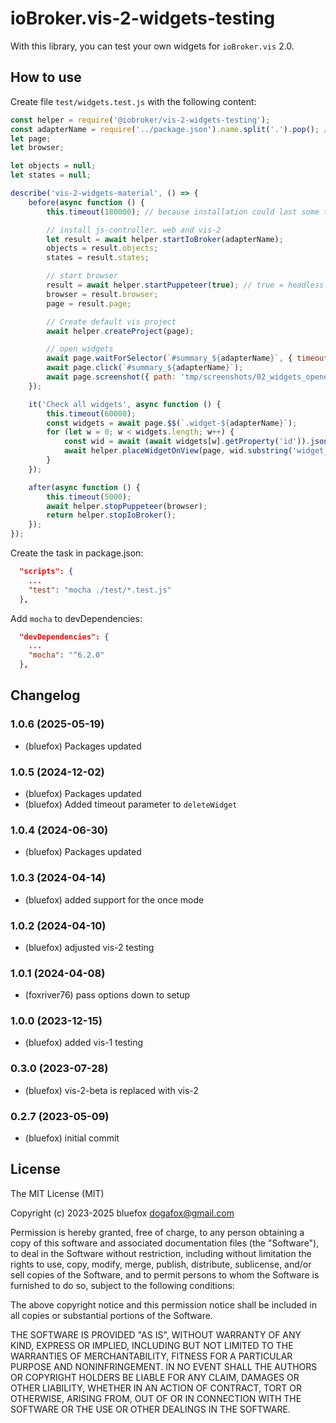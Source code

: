 # ioBroker.vis-2-widgets-testing

With this library, you can test your own widgets for `ioBroker.vis` 2.0.

## How to use

Create file `test/widgets.test.js` with the following content:

```js
const helper = require('@iobroker/vis-2-widgets-testing');
const adapterName = require('../package.json').name.split('.').pop(); // get widgets name from package.json
let page;
let browser;

let objects = null;
let states = null;

describe('vis-2-widgets-material', () => {
    before(async function () {
        this.timeout(180000); // because installation could last some time

        // install js-controller, web and vis-2
        let result = await helper.startIoBroker(adapterName);
        objects = result.objects;
        states = result.states;

        // start browser
        result = await helper.startPuppeteer(true); // true = headless
        browser = result.browser;
        page = result.page;

        // Create default vis project
        await helper.createProject(page);

        // open widgets
        await page.waitForSelector(`#summary_${adapterName}`, { timeout: 5000 });
        await page.click(`#summary_${adapterName}`);
        await page.screenshot({ path: 'tmp/screenshots/02_widgets_opened.png' });
    });

    it('Check all widgets', async function () {
        this.timeout(60000);
        const widgets = await page.$$(`.widget-${adapterName}`);
        for (let w = 0; w < widgets.length; w++) {
            const wid = await (await widgets[w].getProperty('id')).jsonValue();
            await helper.placeWidgetOnView(page, wid.substring('widget_'.length), true);
        }
    });

    after(async function () {
        this.timeout(5000);
        await helper.stopPuppeteer(browser);
        return helper.stopIoBroker();
    });
});
```

Create the task in package.json:

```json
  "scripts": {
    ...
    "test": "mocha ./test/*.test.js"
  },
```

Add `mocha` to devDependencies:

```json
  "devDependencies": {
    ...
    "mocha": "^6.2.0"
  },
```

## Changelog

<!-- ### **WORK IN PROGRESS** -->
### 1.0.6 (2025-05-19)

- (bluefox) Packages updated

### 1.0.5 (2024-12-02)

- (bluefox) Packages updated
- (bluefox) Added timeout parameter to `deleteWidget`

### 1.0.4 (2024-06-30)

- (bluefox) Packages updated

### 1.0.3 (2024-04-14)

- (bluefox) added support for the once mode

### 1.0.2 (2024-04-10)

- (bluefox) adjusted vis-2 testing

### 1.0.1 (2024-04-08)

- (foxriver76) pass options down to setup

### 1.0.0 (2023-12-15)

- (bluefox) added vis-1 testing

### 0.3.0 (2023-07-28)

- (bluefox) vis-2-beta is replaced with vis-2

### 0.2.7 (2023-05-09)

- (bluefox) initial commit

## License

The MIT License (MIT)

Copyright (c) 2023-2025 bluefox <dogafox@gmail.com>

Permission is hereby granted, free of charge, to any person obtaining a copy
of this software and associated documentation files (the "Software"), to deal
in the Software without restriction, including without limitation the rights
to use, copy, modify, merge, publish, distribute, sublicense, and/or sell
copies of the Software, and to permit persons to whom the Software is
furnished to do so, subject to the following conditions:

The above copyright notice and this permission notice shall be included in
all copies or substantial portions of the Software.

THE SOFTWARE IS PROVIDED "AS IS", WITHOUT WARRANTY OF ANY KIND, EXPRESS OR
IMPLIED, INCLUDING BUT NOT LIMITED TO THE WARRANTIES OF MERCHANTABILITY,
FITNESS FOR A PARTICULAR PURPOSE AND NONINFRINGEMENT. IN NO EVENT SHALL THE
AUTHORS OR COPYRIGHT HOLDERS BE LIABLE FOR ANY CLAIM, DAMAGES OR OTHER
LIABILITY, WHETHER IN AN ACTION OF CONTRACT, TORT OR OTHERWISE, ARISING FROM,
OUT OF OR IN CONNECTION WITH THE SOFTWARE OR THE USE OR OTHER DEALINGS IN
THE SOFTWARE.
